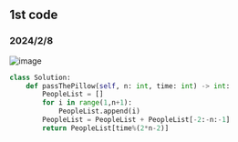 ## 1st code
### 2024/2/8
![image](https://github.com/PhoenixCHW/My_leetcode/assets/39382795/78f1193c-7ee0-4cc3-bd33-4e431ef68868)

```python
class Solution:
    def passThePillow(self, n: int, time: int) -> int:
        PeopleList = []
        for i in range(1,n+1):
            PeopleList.append(i)
        PeopleList = PeopleList + PeopleList[-2:-n:-1]
        return PeopleList[time%(2*n-2)]


```
